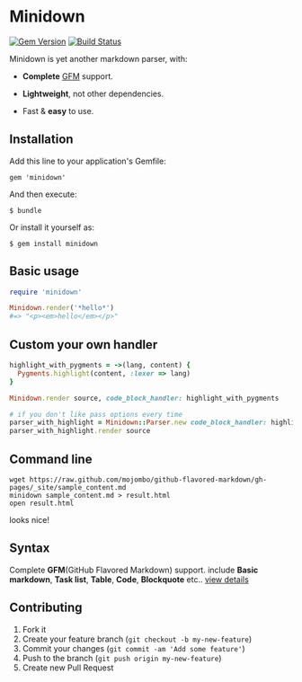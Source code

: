 Minidown
================================
[![Gem Version](https://badge.fury.io/rb/minidown.png)](http://rubygems.org/gems/minidown)
[![Build Status](https://travis-ci.org/jjyr/minidown.png?branch=master)](https://travis-ci.org/jjyr/minidown)

Minidown is yet another markdown parser, with:

* **Complete** [GFM](https://help.github.com/articles/github-flavored-markdown) support.

* **Lightweight**, not other dependencies.

* Fast & **easy** to use.


## Installation

Add this line to your application's Gemfile:

    gem 'minidown'

And then execute:

    $ bundle

Or install it yourself as:

    $ gem install minidown

## Basic usage

```ruby
require 'minidown'

Minidown.render('*hello*')
#=> "<p><em>hello</em></p>"
```

## Custom your own handler

```ruby
highlight_with_pygments = ->(lang, content) {
  Pygments.highlight(content, :lexer => lang)
}

Minidown.render source, code_block_handler: highlight_with_pygments

# if you don't like pass options every time
parser_with_highlight = Minidown::Parser.new code_block_handler: highlight_with_pygments
parser_with_highlight.render source
```

## Command line

```
wget https://raw.github.com/mojombo/github-flavored-markdown/gh-pages/_site/sample_content.md
minidown sample_content.md > result.html
open result.html
```
looks nice!

## Syntax

Complete **GFM**(GitHub Flavored Markdown) support.
include **Basic markdown**, **Task list**, **Table**, **Code**, **Blockquote** etc..
[view details](https://help.github.com/articles/github-flavored-markdown)

## Contributing

1. Fork it
2. Create your feature branch (`git checkout -b my-new-feature`)
3. Commit your changes (`git commit -am 'Add some feature'`)
4. Push to the branch (`git push origin my-new-feature`)
5. Create new Pull Request

